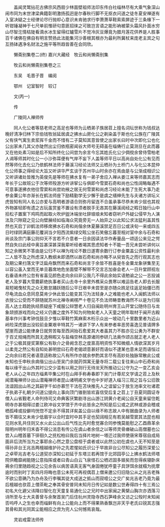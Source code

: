<!-- { "loadSidebar": true } -->
　　盖闻灵鹫拈花古佛宗风西扇少林面壁祖师法印东传白社缁林尽有大乘气象深山闹市同为末世津梁典籍彰明激扬孤迥是尔春秋行脚不无抠衣问道之徒冬夏安禅遂有入室决疑之士经律论尽行抛却心意识未肯驰求行李萧萧草鞋索索屏迹于三条椽下一听钳锤凝神于七尺单前惟研句意匪招徕之可致岂言语之能形衲被蒙头霜风扑面水穷山尽智汔情枯陡看滴水冰生留得红罏雪片不觉冷灰豆爆竟为腊月莲花供养是人胜事百千诸佛在佛自有明言赞扬此法能集河沙善根其根亦为最利所冀杖来庞老主宾之句互扬钵遇净名财法之施平等所趋皆善在会同欣。

　　懒斋别集卷二(终)
嘉兴大藏经　牧云和尚懒斋别集


　　牧云和尚懒斋别集卷之三

　　东吴　毛晋子晋　编阅

　　鄂州　记室智时　较订

　　文(丙一)

　　传

　　广陵同人禅师传

　　同人化公者等慈老师之高足也等师为云栖弟子族居苕上擅名词坛世称为钱叔达晚好清净归林下宗伯钱牧翁延居虞之拂水山房化公之剃染盖于斯也化公族在广陵其父有侠气寓生卖浆挥千金而不惜有二子莫知其意皆使之出家长曰时中次即化公也化公出家未几其父亦陡然出尘归依瓶密闻谷大师号无碍虽在缁俦行止莫测旦在此而暮又在他处素习如是后不知所终化公间尝为余言今忘其姓氏化公少倜傥余曾侍雪柏老人谒等师其时化公一小沙弥耳便有气岸不妄下人盖等师平日以高尚自处化公有见而然等师化去化公乃依鹤林法师于藤溪习经论法师又云栖孙为土桥门人与化公本昆仲化公师事之得经论大旨又听讲华严玄谈于苏州华山时余亦在焉由是与公渐成相识公又听讲诸处皆推为英俊先是等师在拂水复有一弟子舍应入禅从娄江来等师嘉其志而年长于公故班公于次等师殁游方听讲挈公与俱即今雪窦石奇和尚也公性阔略每遇不可意事遂拂衣他往雪窦和尚尝劝掖之居无何雪窦和尚虑习经论未能了生死大事乃走参金粟公年亦渐长在鹤法师座下励精勤学无少懈于是虞之缙绅先生与夫诸方讲坛义虎皆知有同人名公亦爱与高明者游语合则弥月留连不合虽承事尽恭未肯少屈也其视外物甚轻即有遗之古玩虽赏鉴不置设有须者脱手无吝其在藤溪阅经之暇日独行山中拾松子置案下鸡鸣而起取火吹炉盥沐端坐吐辞琅琅未知者窃听户外疑公侵早为人演法及穴隙窥之见公向壁展经如临海众究竟旁无一人始异之以此知公求法猛利盖其性然也天启丁卯鹤法师移席拂水石奇和尚偕余休夏藤溪禁足百日公或浃旬一来或四五日时绿阴满庭藤花覆涧当夕阳西流紫绿交眩公坐石笑傲忘暮至相对室中余与石奇和尚谈及宗门事公则仰天不言若不介意者一日余因读法华作寿量品一颂适公来见之愕然自失曰此经中奥旨甚深甚深我辈听经者竭其思虑知者十不能一吾兄未尝听讲何以知之余微笑不答由是公归不以禅为戏论不数日遂寄余数行订参金粟盖公资性最利余二人皆不及之所虑深入教纲未即洒然以故石奇和尚亦略不从臾皆先之而行观其志也及期公果扫落文字泛扁舟飘然而来石奇和尚言于余皆不胜喜是冬金粟龙象骈集至无以容公虽入堂而无单旦暮席地危坐面壁不解带不交言志加奋会老人一日升堂顾视左右垂语未终公忽有省喜见颜色走向余曰非公我几不得此余始实语勉谕之公一志投诚老人及岁暮大雪爨薪绝执事者买山去寺十余里外樵采众畏寒以难运告老人即去长服易短褐曳杖先之众无敢怠踊跃随后公平日艰辛未尝至是亦随众跣足往返足始僵已而尽龟流血众息同息莫肯少休此皆公能变其习为法轻身人之难能也老人入闽鹤法师以衣授公公受而不辞随就苏州北禅寺阐楞严十卷见不负法师畴昔教诲然不以是为归宿高人达士趋跄执经质疑座下咸服公辩慧老人归自闽赴明州育王山开堂公随侍日与龙象颉颁游戏而向之经义仍置之度外不知为何物矣老人入天童之明年取材于闽开古殿基率作兴事考钟伐鼓旦夕惟以草鞋竹箕麻索木桁示众出一坡动几十里数里者为近山岭险深虎狼出没较前金粟艰辛特其万一诸讲下学人有来参者率恶劳喜逸见普请牌多望崖而退公能律身日就劳苦每至西涧抬石愈爱其大者虽其力不胜亦见公勇为不群安于百丈规绳而所其无逸稍暇又与盐梅空林高源诸同参研几法奥作颂古就正老人老人之于公极其提奖第察公有耿介之骨阙含忍之度禀高明资性不知微细人情欲深其岁月以柔克之然公有自知处甚明尝曰石奇老偈颂意甚好而语似不逮某也意未足而语恒过之向余曰若兄者语意适称故公凡有所作亦就余参酌其言尽有高妙处独脉常散此公或未知也壬申秋余病偕公出山至吴门余就药饵寓无量寺将二载公复往来山中石奇和尚每以缘干出山外其时公交少滥有以用之则行无待龙天所推动公公守为之一变乙亥会老人从心之年四方缁素毕集公时在山拜手称寿春即下吴门计尊尼文学请之苕上及秋闻潜庵禅师讣出山潜庵禅师者昆山诸明甫文学也中岁好道入缁习三观之旨与公旧敦法谊因出山吊之其嗣字千如亦慕竺干法在苫块推先人之谊留公于放生池率文社诸君子执弟子礼朝夕问道公提向上事向顶门锥劄皆欢喜信受后复之苕上丁丑夏同圆证寺僧入山省觐老人命列侍司又命典客厌繁剧寻出山游江阴黄介老闻公自天童来留住乾明寺亦甚相得过娄江欧冲谷文学馆于齐中此皆余之所知是后公或之武林或游会稽或栖孤峰或投僻坞恍惚不定余不得其详矣盖公自以缘不称志故人中有据曲录为人师者皆不屑往又未肯少低眉宇以合时宜时中其手足也契阔相见有若吴越雪窦其法昆也相见则水乳共住则又水火此公出山后气性比先时愈觉寡合同参愧莫能慰之乙酉鼎革余阻明州明年归禾杳不得公消息有传公在虞山者余信之以等师灵骨瘗破山高僧墓也公尝入山稽首墓下徘徊久之抚松柏曰我后当择片地树一塔迁过我师使唐宋尊宿自成局面非后流所当为之事耶余心然之意公盘桓于虞者或以此然公初在虞也人无不知至是得孙非台王兆吉两檀越维护孙之先君惺如氏识公于早故非台公尽知公之履历深爱公之卓荦兆吉老与公道契亦深知公初延于东塔兰若再馆于北郊园亭公上拂水鹤法师塔院供瞻靡阙能随公意指挥或者曰青山白云飞泉怪石公栖迟固多娱矣而忽得疾寝卧床褥余归里随趋视之公见余告以病苦语真无客气身固倦犹呼童子具饼饵余就榻为抚摩逾时而别时丁亥四月将晦也意公未死可再视偶苕上僧来邀公归旧隐公从之兆吉老殊不欲公意确乃为办舟及行李嘱其徒大成送之抵山而寂噫公之交广矣兆吉老乃竟为最后檀越也欤苕上僧茶毗之奉其骨安普同未知月日传记如是数公世寿得四十有三焉公初名大化避父讳降曰智化在天童复易通化公之兄时中出家闽之黄檗山胸次亦洒落习诗所至与士大夫善曾与余聚首吴门后住杭州灵隐寺西石笋峰余又访之公殁时未知闻否呜呼人之生也幸而缁鲜有向上公能向上而不得果熟香飘岂非天乎老氏曰锐其志强其骨和其光同其尘能相应之庶为完人公何憾焉哀哉。

　　灵岩戒雷法师传

